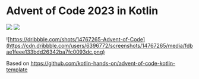 # Advent of Code 2023 in Kotlin

![](https://img.shields.io/badge/day%20📅-11-blue) ![](https://img.shields.io/badge/stars%20⭐-20-yellow)

![https://dribbble.com/shots/14767265-Advent-of-Code](https://cdn.dribbble.com/users/6396772/screenshots/14767265/media/fdbae1feee133bdd26342ba7fc0093dc.png)

Based on https://github.com/kotlin-hands-on/advent-of-code-kotlin-template
